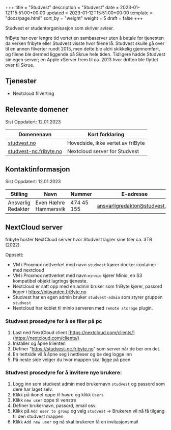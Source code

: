 +++
title = "Studvest"
description = "Studvest"
date = 2023-01-12T15:51:00+00:00
updated = 2023-01-12T15:51:00+00:00
template = "docs/page.html"
sort_by = "weight"
weight = 5
draft = false
+++

Studvest er studentorganisasjon som skriver aviser.

friByte har over lengre tid vertet en sambaserver uten å betale for tjenesten da verken fribyte eller Studvest visste hvor filene lå. Studvest skulle gå over til en annen filverter rundt 2015, men dette ble aldri skikkelig gjennomført, og filene ble dermed liggende på Skrue hele tiden. Tidligere hadde Studvest sin egen server; en Apple xServer frem til ca. 2013 hvor driften ble flyttet over til Skrue.

## Tjenester
- Nextcloud filverting

## Relevante domener

Sist Oppdatert: 12.01.2023

| Domenenavn                                       | Kort forklaring                   |
| ------------------------------------------------ | --------------------------------- |
| [studvest.no](studvest.no)                       | Hovedside, ikke vertet av friByte |
| [studvest-nc.fribyte.no](studvest-nc.fribyte.no) | Nextcloud server for Studvest     |

## Kontaktinformasjon

Sist Oppdatert: 12.01.2023

| Stilling           | Navn                  | Nummer     | E-adresse                     |
| ------------------ | --------------------- | ---------- | ----------------------------- |
| Ansvarlig Redaktør | Even Hæhre Hammersvik | 474 45 155 | ansvarligredaktor@studvest.no |


## NextCloud server

fribyte hoster NextCloud server hvor Studvest lagrer sine filer ca. 3TB (2022).

Oppsett:
- VM i Proxmox nettverket med navn `studvest` kjører docker container med nextcloud
- VM i Proxmox nettverket med navn `minnio` kjører Minio, en S3 kompatibel objekt lagrings tjeneste.
- Nextcloud er satt opp med en admin bruker som friByte kjører, passord ligger i https://bitwarden.friByte.no
- Studvest har en egen admin bruker `studvest-admin` som styrer gruppen `studvest`
- Nextcloud har koblet til minio serveren med `remote storage` plugin.

### Studvest prosedyre for å se filer på pc
1. Last ned NextCloud client [https://nextcloud.com/clients/](https://nextcloud.com/clients/)
2. Installer og åpne klienten
3. Definer "https://studvest-nc.fribyte.no" som server når de ber om det.
4. En nettside vil å åpne seg i nettleser og be deg logge inn
5. På neste side velger du hvor mappen skal ligge på pcen

### Studvest prosedyre for å invitere nye brukere:
1. Logg inn som studvest admin med brukernavn `studvest` og passord som dere har laget selv.
2. Klikk på ikonet oppe til høyre og klikk `Users`
3. Klikk `new user` oppe til venstre
4. Definer brukernavn, passord, email osv.
5. Klikk på `Add user to group` og velg `studvest` -> Brukeren vil nå få tilgang til den studvest mappen
6. Klikk `Add new user` og nå skal brukeren få en invitasjonsmail
